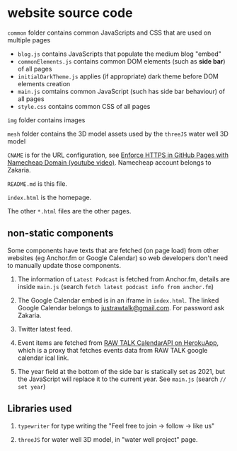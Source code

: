 # website source code

`common` folder contains common JavaScripts and CSS that are used on multiple pages
- `blog.js` contains JavaScripts that populate the medium blog "embed"
- `commonElements.js` contains common DOM elements (such as **side bar**) of all pages
- `initialDarkTheme.js` applies (if appropriate) dark theme before DOM elements creation
- `main.js` comtains common JavaScript (such has side bar behaviour) of all pages
- `style.css` contains common CSS of all pages 

`img` folder contains images

`mesh` folder contains the 3D model assets used by the `threeJS` water well 3D model

`CNAME` is for the URL configuration, see [Enforce HTTPS in GitHub Pages with Namecheap Domain (youtube video)](https://www.youtube.com/watch?v=FBtehan5DAo&list=LL). Namecheap account belongs to Zakaria.

`README.md` is this file.

`index.html` is the homepage.

The other `*.html` files are the other pages.

## non-static components
Some components have texts that are fetched (on page load) from other websites (eg Anchor.fm or Google Calendar) so web developers don't need to manually update those components.

1. The information of `Latest Podcast` is fetched from Anchor.fm, details are inside `main.js` (search `fetch latest podcast info from anchor.fm`)

2. The Google Calendar embed is in an iframe in `index.html`. The linked Google Calendar belongs to justrawtalk@gmail.com. For password ask Zakaria. 

3. Twitter latest feed.

4. Event items are fetched from [RAW TALK CalendarAPI on HerokuApp](rawtalk-calendar-api.herokuapp.com/), which is a proxy that fetches events data from RAW TALK google calendar ical link. 

5. The year field at the bottom of the side bar is statically set as 2021, but the JavaScript will replace it to the current year. See `main.js` (search `// set year`)



## Libraries used
1. `typewriter` for type writing the "Feel free to join -> follow -> like us"

2. `threeJS` for water well 3D model, in "water well project" page.